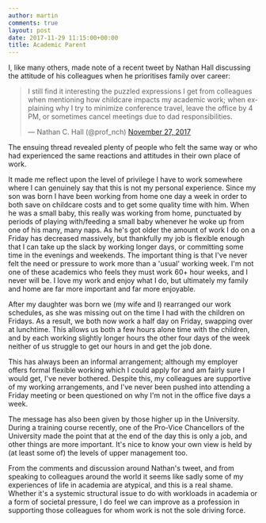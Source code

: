 ```yaml
---
author: martin
comments: true
layout: post
date: 2017-11-29 11:15:00+00:00
title: Academic Parent
---
```


I, like many others, made note of a recent tweet by Nathan Hall discussing the attitude of his colleagues when he prioritises family over career:

<blockquote class="twitter-tweet" data-lang="en"><p lang="en" dir="ltr">I still find it interesting the puzzled expressions I get from colleagues when mentioning how childcare impacts my academic work; when explaining why I try to minimize conference travel, leave the office by 4 PM, or sometimes cancel meetings due to dad responsibilities.</p>&mdash; Nathan C. Hall (@prof_nch) <a href="https://twitter.com/prof_nch/status/935188753123086336?ref_src=twsrc%5Etfw">November 27, 2017</a></blockquote>

The ensuing thread revealed plenty of people who felt the same way or who had experienced the same reactions and attitudes in their own place of work.

It made me reflect upon the level of privilege I have to work somewhere where I can genuinely say that this is not my personal experience. Since my son was born I have been working from home one day a week in order to both save on childcare costs and to get some quality time with him. When he was a small baby, this really was working from home, punctuated by periods of playing with/feeding a small baby whenever he woke up from one of his many, many naps. As he's got older the amount of work I do on a Friday has decreased massively, but thankfully my job is flexible enough that I can take up the slack by working longer days, or committing some time in the evenings and weekends. The important thing is that I've never felt the need or pressure to work more than a 'usual' working week. I'm not one of these academics who feels they must work 60+ hour weeks, and I never will be. I love my work and enjoy what I do, but ultimately my family and home are far more important and far more enjoyable.

After my daughter was born we (my wife and I) rearranged our work schedules, as she was missing out on the time I had with the children on Fridays. As a result, we both now work a half day on Friday, swapping over at lunchtime. This allows us both a few hours alone time with the children, and by each working slightly longer hours the other four days of the week neither of us struggle to get our hours in and get the job done.

This has always been an informal arrangement; although my employer offers formal flexible working which I could apply for and am fairly sure I would get, I've never bothered. Despite this, my colleagues are supportive of my working arrangements, and I've never been pushed into attending a Friday meeting or been questioned on why I'm not in the office five days a week.

The message has also been given by those higher up in the University. During a training course recently, one of the Pro-Vice Chancellors of the University made the point that at the end of the day this is only a job, and other things are more important. It's nice to know your own view is held by (at least some of) the levels of upper management too.

From the comments and discussion around Nathan's tweet, and from speaking to colleagues around the world it seems like sadly some of my experiences of life in academia are atypical, and this is a real shame. Whether it's a systemic structural issue to do with workloads in academia or a form of societal pressure, I do feel we can improve as a profession in supporting those colleagues for whom work is not the sole driving force.
